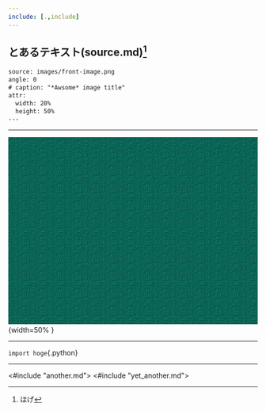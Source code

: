 ```yaml
---
include: [.,include]
---
```


## とあるテキスト(source.md)[^16]

```rotate
source: images/front-image.png
angle: 0
# caption: "*Awsome* image title"
attr:
  width: 20%
  height: 50%
---
```

***
![ **caption** ]( images/front-image.png ){width=50% }

<!-- ![ caption ]( ../images/front-image.png ){width=30% } -->

***

`import hoge`{.python}

***

<#include "another.md">
<#include "yet_another.md">

[^16]: ほげ

<!-- `````table
---
alignment: L
caption: "hello.c"
header: true
markdown: true
table-width: 1.0
# width:
---
hello.c
"~~~{.c}
#include <stdio.h>

void main(void){
  printf("Hello, World\n");
}
~~~
"
````` -->
